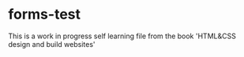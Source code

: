 # forms-test
This is a work in progress self learning file from the book 'HTML&amp;CSS design and build websites'
